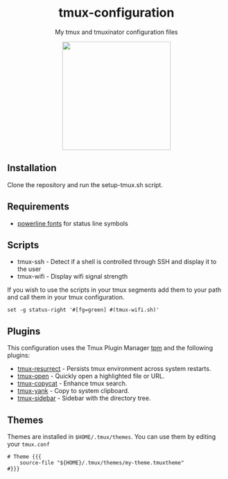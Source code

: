 <div align="center">

# tmux-configuration
My tmux and tmuxinator configuration files

<img src="http://icons.iconarchive.com/icons/alecive/flatwoken/512/Apps-Terminator-icon.png" height="250px" width="250px">

</div>

## Installation
Clone the repository and run the setup-tmux.sh script.

## Requirements
- [powerline fonts](https://github.com/powerline/fonts) for status line symbols

## Scripts
- tmux-ssh - Detect if a shell is controlled through SSH and display it to the user
- tmux-wifi - Display wifi signal strength

If you wish to use the scripts in your tmux segments add them to your path and call them in your tmux configuration.
```
set -g status-right '#[fg=green] #(tmux-wifi.sh)'
```

## Plugins
This configuration uses the Tmux Plugin Manager [tpm](https://github.com/tmux-plugins/tpm)
and the following plugins:

- [tmux-resurrect](https://github.com/tmux-plugins/tmux-resurrect) - Persists tmux environment across system restarts.
- [tmux-open](https://github.com/tmux-plugins/tmux-open) - Quickly open a highlighted file or URL.
- [tmux-copycat](https://github.com/tmux-plugins/tmux-copycat) - Enhance tmux search.
- [tmux-yank](https://github.com/tmux-plugins/tmux-yank) - Copy to system clipboard.
- [tmux-sidebar](https://github.com/tmux-plugins/tmux-sidebar) - Sidebar with the directory tree.

## Themes
Themes are installed in `$HOME/.tmux/themes`. You can use them by editing your `tmux.conf`
```
# Theme {{{
    source-file "${HOME}/.tmux/themes/my-theme.tmuxtheme"
#}}}
```
